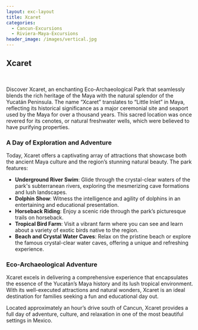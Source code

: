 ```yaml
---
layout: exc-layout
title: Xcaret
categories:
  - Cancun-Excursions
  - Riviera-Maya-Excursions
header_image: /images/vertical.jpg
---
```

## Xcaret

&nbsp;

Discover Xcaret, an enchanting Eco-Archaeological Park that seamlessly blends the rich heritage of the Maya with the natural splendor of the Yucatán Peninsula. The name “Xcaret” translates to “Little Inlet” in Maya, reflecting its historical significance as a major ceremonial site and seaport used by the Maya for over a thousand years. This sacred location was once revered for its cenotes, or natural freshwater wells, which were believed to have purifying properties.

### A Day of Exploration and Adventure

Today, Xcaret offers a captivating array of attractions that showcase both the ancient Maya culture and the region’s stunning natural beauty. The park features:

- **Underground River Swim**: Glide through the crystal-clear waters of the park's subterranean rivers, exploring the mesmerizing cave formations and lush landscapes.
- **Dolphin Show**: Witness the intelligence and agility of dolphins in an entertaining and educational presentation.
- **Horseback Riding**: Enjoy a scenic ride through the park’s picturesque trails on horseback.
- **Tropical Bird Farm**: Visit a vibrant farm where you can see and learn about a variety of exotic birds native to the region.
- **Beach and Crystal Water Caves**: Relax on the pristine beach or explore the famous crystal-clear water caves, offering a unique and refreshing experience.

### Eco-Archaeological Adventure

Xcaret excels in delivering a comprehensive experience that encapsulates the essence of the Yucatán’s Maya history and its lush tropical environment. With its well-executed attractions and natural wonders, Xcaret is an ideal destination for families seeking a fun and educational day out.

Located approximately an hour’s drive south of Cancun, Xcaret provides a full day of adventure, culture, and relaxation in one of the most beautiful settings in Mexico.

&nbsp;
